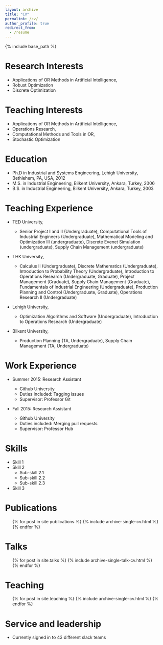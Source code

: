 ```yaml
---
layout: archive
title: "CV"
permalink: /cv/
author_profile: true
redirect_from:
  - /resume
---
```


{% include base_path %}

Research Interests
======
* Applications of OR Methods in Artificial Intelligence,
* Robust Optimization
* Discrete Optimization

Teaching Interests
======
* Applications of OR Methods in Artificial Intelligence,
* Operations Research, 
* Computational Methods and Tools in OR, 
* Stochastic Optimization


Education
======
* Ph.D in Industrial and Systems Engineering, Lehigh University, Bethlehem, PA, USA, 2012
* M.S. in Industrial Engineering, Bilkent University, Ankara, Turkey, 2006
* B.S. in Industrial Engineering, Bilkent University, Ankara, Turkey, 2003

Teaching Experience
======
* TED University, 
  * Senior Project I and II (Undergraduate), Computational Tools of Industrial Engineers (Undergraduate), Mathematical Modeling and Optimization III (undergraduate), Discrete Evenet Simulation (undergraduate), Supply Chain Management (undergraduate)
* THK University,
  * Calculus II (Undergraduate), Discrete Mathematics (Undergraduate), Introduction to Probability Theory (Undergraduate), Introduction to Operations Research (Undergraduate, Graduate), Project Management (Graduate), Supply Chain Management (Graduate), Fundamentals of Industrial Engineering (Undergraduate), Production Planning and Control (Undergraduate, Graduate), Operations Research II (Undergraduate)

* Lehigh University,
  * Optimization Algorithms and Software (Undergraduate), Introduction to Operations Research (Undergraduate)

* Bilkent University,
  * Production Planning (TA, Undergraduate), Supply Chain Management (TA, Undergraduate)

Work Experience
======
* Summer 2015: Research Assistant
  * Github University
  * Duties included: Tagging issues
  * Supervisor: Professor Git

* Fall 2015: Research Assistant
  * Github University
  * Duties included: Merging pull requests
  * Supervisor: Professor Hub
  
Skills
======
* Skill 1
* Skill 2
  * Sub-skill 2.1
  * Sub-skill 2.2
  * Sub-skill 2.3
* Skill 3

Publications
======
  <ul>{% for post in site.publications %}
    {% include archive-single-cv.html %}
  {% endfor %}</ul>
  
Talks
======
  <ul>{% for post in site.talks %}
    {% include archive-single-talk-cv.html %}
  {% endfor %}</ul>
  
Teaching
======
  <ul>{% for post in site.teaching %}
    {% include archive-single-cv.html %}
  {% endfor %}</ul>
  
Service and leadership
======
* Currently signed in to 43 different slack teams
